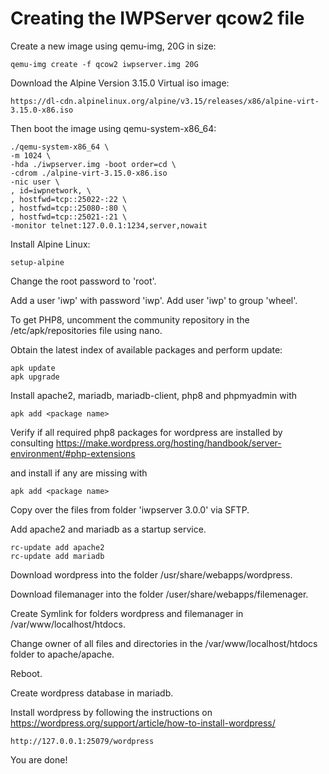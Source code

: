 #  Creating the IWPServer qcow2 file

Create a new image using qemu-img, 20G in size:

```text
qemu-img create -f qcow2 iwpserver.img 20G
```

Download the Alpine Version 3.15.0 Virtual iso image:

```text
https://dl-cdn.alpinelinux.org/alpine/v3.15/releases/x86/alpine-virt-3.15.0-x86.iso
```

Then boot the image using qemu-system-x86_64:

```text
./qemu-system-x86_64 \
-m 1024 \
-hda ./iwpserver.img -boot order=cd \
-cdrom ./alpine-virt-3.15.0-x86.iso
-nic user \
, id=iwpnetwork, \
, hostfwd=tcp::25022-:22 \
, hostfwd=tcp::25080-:80 \
, hostfwd=tcp::25021-:21 \
-monitor telnet:127.0.0.1:1234,server,nowait 
```

Install Alpine Linux:

```text
setup-alpine
```

Change the root password to 'root'.

Add a user 'iwp' with password 'iwp'.
Add user 'iwp' to group 'wheel'.

To get PHP8, uncomment the community repository in the /etc/apk/repositories file using nano.

Obtain the latest index of available packages and perform update:

```text
apk update
apk upgrade
```

Install apache2, mariadb, mariadb-client, php8 and phpmyadmin with

```text
apk add <package name>
```

Verify if all required php8 packages for wordpress are installed by consulting 
https://make.wordpress.org/hosting/handbook/server-environment/#php-extensions

and install if any are missing with 
```text
apk add <package name>
```

Copy over the files from folder 'iwpserver 3.0.0' via SFTP.

Add apache2 and mariadb as a startup service.
```text
rc-update add apache2
rc-update add mariadb
```

Download wordpress into the folder /usr/share/webapps/wordpress.

Download filemanager into the folder /user/share/webapps/filemenager.

Create Symlink for folders wordpress and filemanager in /var/www/localhost/htdocs.

Change owner of all files and directories in the /var/www/localhost/htdocs folder to apache/apache.

Reboot.

Create wordpress database in mariadb.

Install wordpress by following the instructions on https://wordpress.org/support/article/how-to-install-wordpress/
```text
http://127.0.0.1:25079/wordpress
```

You are done!

